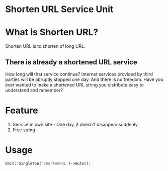 Shorten URL Service Unit
===

# What is Shorten URL?

 Shorten URL is to shorten of long URL.

## There is already a shortened URL service

 How long will that service continue?
 Internet services provided by third parties will be abruptly stopped one day.
 And there is no freedom.
 Have you ever wanted to make a shortened URL string you distribute easy to understand and remember?

# Feature

 1. Service in own site - One day, it doesn't disappear suddenly.
 1. Free string - 

# Usage

```php
Unit::Singleton('ShortenURL')->Auto();
```
